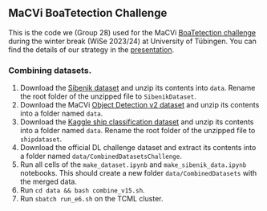 ## MaCVi BoaTetection Challenge

This is the code we (Group 28) used for the MaCVi [BoaTetection challenge](https://macvi.org/leaderboard/surface/BoaTetection/BoaTetection?primaryMetric=AR_1) during the winter break (WiSe 2023/24) at University of Tübingen. You can find the details of our strategy in the [presentation](https://docs.google.com/presentation/d/1ACOg5uyMg0wR7PBCltHcXq-Y4ygBIBgNnwtscv88sbQ/edit?usp=sharing).




### Combining datasets.

1. Download the [Sibenik dataset](https://mega.nz/file/wAk3zbyK#YBz-njyY5v8QTs93aId5CtXDblPqkUmbO8xCAET_4fw) and unzip its contents into `data`. Rename the root folder of the unzipped file to `SibenikDataset`.
2. Download the MaCVi [Object Detection v2 dataset](https://cloud.cs.uni-tuebingen.de/index.php/s/ZZxX65FGnQ8zjBP) and unzip its contents into a folder named `data`.
3. Download the [Kaggle ship classification dataset](https://www.kaggle.com/datasets/vinayakshanawad/ships-dataset) and unzip its contents into a folder named `data`. Rename the root folder of the unzipped file to `shipdataset`.
4. Download the official DL challenge dataset and extract its contents into a folder named `data/CombinedDatasetsChallenge`.
5. Run all cells of the `make_dataset.ipynb` and `make_sibenik_data.ipynb` notebooks. This should create a new folder `data/CombinedDatasets` with the merged data.
6. Run `cd data && bash combine_v15.sh`.
7. Run `sbatch run_e6.sh` on the TCML cluster.

